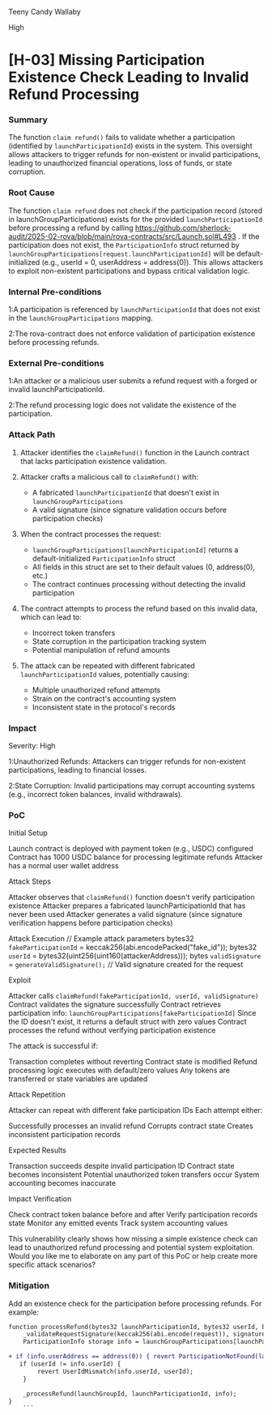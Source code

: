 Teeny Candy Wallaby

High

# [H-03] Missing Participation Existence Check Leading to Invalid Refund Processing

### Summary

The function `claim refund()` fails to validate whether a participation (identified by `launchParticipationId`) exists in the system. This oversight allows attackers to trigger refunds for non-existent or invalid participations, leading to unauthorized financial operations, loss of funds, or state corruption.

### Root Cause

The function `claim refund` does not check if the participation record (stored in launchGroupParticipations) exists for the provided `launchParticipationId` before processing a refund by calling https://github.com/sherlock-audit/2025-02-rova/blob/main/rova-contracts/src/Launch.sol#L493 . If the participation does not exist, the `ParticipationInfo` struct returned by `launchGroupParticipations[request.launchParticipationId]` will be default-initialized (e.g., userId = 0, userAddress = address(0)). This allows attackers to exploit non-existent participations and bypass critical validation logic.

### Internal Pre-conditions

1:A participation is referenced by `launchParticipationId` that does not exist in the `launchGroupParticipations` mapping.

2:The rova-contract does not enforce validation of participation existence before processing refunds.

### External Pre-conditions

1:An attacker or a malicious user submits a refund request with a forged or invalid launchParticipationId.

2:The refund processing logic does not validate the existence of the participation.

### Attack Path


1. Attacker identifies the `claimRefund()` function in the Launch contract that lacks participation existence validation.

2. Attacker crafts a malicious call to `claimRefund()` with:
   - A fabricated `launchParticipationId` that doesn't exist in `launchGroupParticipations`
   - A valid signature (since signature validation occurs before participation checks)

3. When the contract processes the request:
   - `launchGroupParticipations[launchParticipationId]` returns a default-initialized `ParticipationInfo` struct
   - All fields in this struct are set to their default values (0, address(0), etc.)
   - The contract continues processing without detecting the invalid participation

4. The contract attempts to process the refund based on this invalid data, which can lead to:
   - Incorrect token transfers
   - State corruption in the participation tracking system
   - Potential manipulation of refund amounts

5. The attack can be repeated with different fabricated `launchParticipationId` values, potentially causing:
   - Multiple unauthorized refund attempts
   - Strain on the contract's accounting system
   - Inconsistent state in the protocol's records

### Impact

Severity: High


1:Unauthorized Refunds: Attackers can trigger refunds for non-existent participations, leading to financial losses.

2:State Corruption: Invalid participations may corrupt accounting systems (e.g., incorrect token balances, invalid withdrawals).



### PoC

Initial Setup

Launch contract is deployed with payment token (e.g., USDC) configured
Contract has 1000 USDC balance for processing legitimate refunds
Attacker has a normal user wallet address

Attack Steps

Attacker observes that `claimRefund()` function doesn't verify participation existence
Attacker prepares a fabricated launchParticipationId that has never been used
Attacker generates a valid signature (since signature verification happens before participation checks)


Attack Execution
// Example attack parameters
bytes32 `fakeParticipationId` = keccak256(abi.encodePacked("fake_id"));
bytes32 `userId` = bytes32(uint256(uint160(attackerAddress)));
bytes `validSignature` = `generateValidSignature();` // Valid signature created for the request

Exploit

Attacker calls `claimRefund(fakeParticipationId, userId, validSignature)`
Contract validates the signature successfully
Contract retrieves participation info: `launchGroupParticipations[fakeParticipationId]`
Since the ID doesn't exist, it returns a default struct with zero values
Contract processes the refund without verifying participation existence


The attack is successful if:

Transaction completes without reverting
Contract state is modified
Refund processing logic executes with default/zero values
Any tokens are transferred or state variables are updated




Attack Repetition

Attacker can repeat with different fake participation IDs
Each attempt either:

Successfully processes an invalid refund
Corrupts contract state
Creates inconsistent participation records





Expected Results

Transaction succeeds despite invalid participation ID
Contract state becomes inconsistent
Potential unauthorized token transfers occur
System accounting becomes inaccurate

Impact Verification

Check contract token balance before and after
Verify participation records state
Monitor any emitted events
Track system accounting values

This vulnerability clearly shows how missing a simple existence check can lead to unauthorized refund processing and potential system exploitation.
Would you like me to elaborate on any part of this PoC or help create more specific attack scenarios?


### Mitigation

Add an existence check for the participation before processing refunds. For example:

```diff
function processRefund(bytes32 launchParticipationId, bytes32 userId, bytes calldata signature) external {
    _validateRequestSignature(keccak256(abi.encode(request)), signature);
    ParticipationInfo storage info = launchGroupParticipations[launchParticipationId];

+ if (info.userAddress == address(0)) { revert ParticipationNotFound(launchParticipationId);}
   if (userId != info.userId) {
        revert UserIdMismatch(info.userId, userId);
    }

    _processRefund(launchGroupId, launchParticipationId, info);
}
    ```